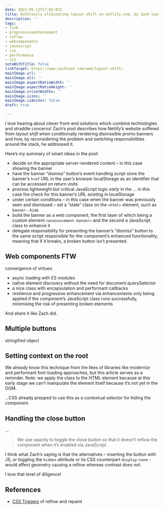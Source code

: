 ```yaml
---
date: 2021-05-12T17:02:07Z
title: Ruthlessly eliminating layout shift on netlify.com, by Zach Leatherman
description: ''
tags:
- link
- progressiveenhancement
- reflow
- webcomponents
- javascript
- css
- performance
- CLS
noteWithTitle: false
linkTarget: https://www.zachleat.com/web/layout-shift/
mainImage.url: ''
mainImage.alt: ''
mainImage.aspectRatioWidth: ''
mainImage.aspectRatioHeight: ''
mainImage.srcsetWidths: ''
mainImage.sizes: ''
mainImage.isAnchor: false
draft: true

---
```

I love hearing about clever front-end solutions which combine technologies and straddle concerns! Zach’s post describes how Netlify’s website suffered from _layout shift_ when conditionally rendering dismissible promo banners and how, by reconsidering the problem and switching responsibilities around the stack, he addressed it.

Here’s my summary of smart ideas in the post:

* decide on the appropriate server-rendered content – in this case showing the banner
* have the banner “dismiss” button’s event handling script store the banner’s `href` URL in the user’s browser localStorage as an identifier that can be accessed on return visits
* process lightweight but critical JavaScript logic _early_ in the <head>… in this case the check for this banner’s URL existing in localStorage
* under certain conditions – in this case when the banner was previously seen and dismissed – set a “state” class on the `<html>` element, such as `banner--hide`
* build the banner as a web component, the first layer of which being a custom element `<announcement-banner>` and the second a JavaScript class to enhance it
* delegate responsibility for presenting the banner’s “dismiss” button to the same script responsible for the component’s enhanced functionality, meaning that if it breaks, a broken button isn’t presented.

## Web components FTW

convergence of virtues:

* async loading with ES modules
* native element discovery without the need for document.querySelector
* a nice class with encapsulation and performant callbacks
* resilience and progressive enhancement via enhancements only being applied if the component’s JavaScript class runs successfully, minimising the risk of presenting broken elements

And share it like Zach did.

## Multiple buttons

stringified object

## Setting context on the root

We already know this technique from the likes of libraries like modernizr and performant font-loading approaches, but this article serves as a reminder. Note: we apply the class to the HTML element because at this early stage we can’t manipulate the element itself because it’s not yet in the DOM.

…CSS already prepped to use this as a contextual selector for hiding the component.

## Handling the close button

…

> We use opacity to toggle the close button so that it doesn’t reflow the component when it’s enabled via JavaScript.

I think what Zach’s saying is that the alternatives – inserting the button with JS, or toggling the `hidden` attribute or its CSS counterpart `display:none` - would affect geometry causing a reflow whereas contrast does not.

I love that level of diligence!

## References

* [CSS Triggers](https://csstriggers.com/) of reflow and repaint